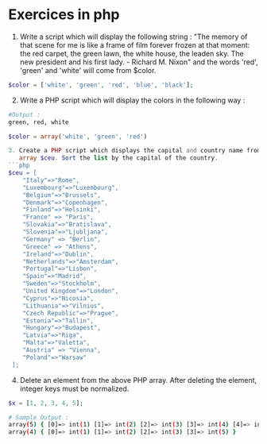 # Exercices in php

1. Write a script which will display the following string :
   "The memory of that scene for me is like a frame of film forever frozen at that moment:
   the red carpet, the green lawn, the white house, the leaden sky. The new president and 
   his first lady. - Richard M. Nixon"
   and the words 'red', 'green' and 'white' will come from $color.
```php
$color = ['white', 'green', 'red', 'blue', 'black'];
```
   

2. Write a PHP script which will display the colors in the following way :

```bash
#Output :
green, red, white
```
```php
$color = array('white', 'green', 'red')

3. Create a PHP script which displays the capital and country name from the above
   array $ceu. Sort the list by the capital of the country.
```php
$ceu = [
    "Italy"=>"Rome",
    "Luxembourg"=>"Luxembourg",
    "Belgium"=>"Brussels",
    "Denmark"=>"Copenhagen",
    "Finland"=>"Helsinki",
    "France" => "Paris",
    "Slovakia"=>"Bratislava",
    "Slovenia"=>"Ljubljana",
    "Germany" => "Berlin",
    "Greece" => "Athens",
    "Ireland"=>"Dublin",
    "Netherlands"=>"Amsterdam",
    "Portugal"=>"Lisbon",
    "Spain"=>"Madrid",
    "Sweden"=>"Stockholm",
    "United Kingdom"=>"London",
    "Cyprus"=>"Nicosia",
    "Lithuania"=>"Vilnius",
    "Czech Republic"=>"Prague",
    "Estonia"=>"Tallin",
    "Hungary"=>"Budapest",
    "Latvia"=>"Riga",
    "Malta"=>"Valetta",
    "Austria" => "Vienna",
    "Poland"=>"Warsaw"
 ];
```

4. Delete an element from the above PHP array. After deleting the element, integer keys 
must be normalized.
```php
$x = [1, 2, 3, 4, 5];
```
```bash
# Sample Output :
array(5) { [0]=> int(1) [1]=> int(2) [2]=> int(3) [3]=> int(4) [4]=> int(5) }
array(4) { [0]=> int(1) [1]=> int(2) [2]=> int(3) [3]=> int(5) }
```   

[//]: # (https://www.w3resource.com/php-exercises/php-array-exercises.php)